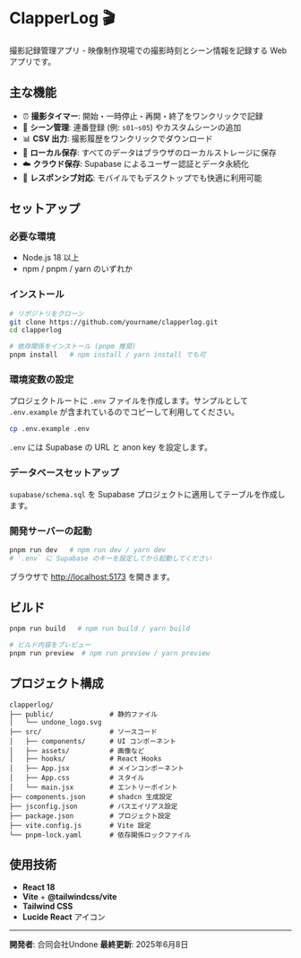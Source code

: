 # ClapperLog 🎬

撮影記録管理アプリ - 映像制作現場での撮影時刻とシーン情報を記録する Web アプリです。

## 主な機能

- ⏰ **撮影タイマー**: 開始・一時停止・再開・終了をワンクリックで記録
- 🔢 **シーン管理**: 連番登録 (例: `s01~s05`) やカスタムシーンの追加
- 📊 **CSV 出力**: 撮影履歴をワンクリックでダウンロード
- 💾 **ローカル保存**: すべてのデータはブラウザのローカルストレージに保存
- ☁️ **クラウド保存**: Supabase によるユーザー認証とデータ永続化
- 📱 **レスポンシブ対応**: モバイルでもデスクトップでも快適に利用可能

## セットアップ

### 必要な環境
- Node.js 18 以上
- npm / pnpm / yarn のいずれか

### インストール
```bash
# リポジトリをクローン
git clone https://github.com/yourname/clapperlog.git
cd clapperlog

# 依存関係をインストール (pnpm 推奨)
pnpm install   # npm install / yarn install でも可
```

### 環境変数の設定
プロジェクトルートに `.env` ファイルを作成します。サンプルとして `.env.example` が含まれているのでコピーして利用してください。

```bash
cp .env.example .env
```
`.env` には Supabase の URL と anon key を設定します。

### データベースセットアップ
`supabase/schema.sql` を Supabase プロジェクトに適用してテーブルを作成します。

### 開発サーバーの起動
```bash
pnpm run dev   # npm run dev / yarn dev
# `.env` に Supabase のキーを設定してから起動してください
```
ブラウザで [http://localhost:5173](http://localhost:5173) を開きます。

## ビルド
```bash
pnpm run build   # npm run build / yarn build

# ビルド内容をプレビュー
pnpm run preview  # npm run preview / yarn preview
```

## プロジェクト構成
```
clapperlog/
├── public/              # 静的ファイル
│   └── undone_logo.svg
├── src/                 # ソースコード
│   ├── components/      # UI コンポーネント
│   ├── assets/          # 画像など
│   ├── hooks/           # React Hooks
│   ├── App.jsx          # メインコンポーネント
│   ├── App.css          # スタイル
│   └── main.jsx         # エントリーポイント
├── components.json      # shadcn 生成設定
├── jsconfig.json        # パスエイリアス設定
├── package.json         # プロジェクト設定
├── vite.config.js       # Vite 設定
└── pnpm-lock.yaml       # 依存関係ロックファイル
```

## 使用技術
- **React 18**
- **Vite** + **@tailwindcss/vite**
- **Tailwind CSS**
- **Lucide React** アイコン

---
**開発者**: 合同会社Undone
**最終更新**: 2025年6月8日
